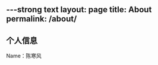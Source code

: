 ---**strong text**
layout: page
title: About
permalink: /about/
---
## 个人信息
Name：陈寒风
<!--stackedit_data:
eyJoaXN0b3J5IjpbLTg1ODkyMTUzXX0=
-->